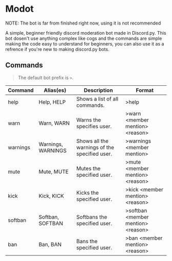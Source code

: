 # Modot
NOTE: The bot is far from finished right now, using it is not recommended

A simple, beginner friendly discord moderation bot made in Discord.py.
This bot dosen't use anything complex like cogs and the commands are simple making the code easy to understand for beginners, you can also use it as a refrence if you're new to making discord.py bots.

## Commands
> The default bot prefix is `>`.

Command | Alias(es) | Description | Format
------- | --------- | ----------- | ------
help | Help, HELP | Shows a list of all commands. | >help
warn | Warn, WARN | Warns the specifies user. | >warn \<member mention> \<reason>
warnings | Warnings, WARNINGS | Shows all the warnings of the specified user. | >warnings \<member mention>
mute | Mute, MUTE | Mutes the specified user. | >mute \<member mention> \<reason> 
kick | Kick, KICK | Kicks the specified user. | >kick \<member mention> \<reason>
softban | Softban, SOFTBAN | Softbans the specified user. | >softban \<member mention> \<reason>
ban | Ban, BAN | Bans the specified user. | >ban \<member mention> \<reason>
